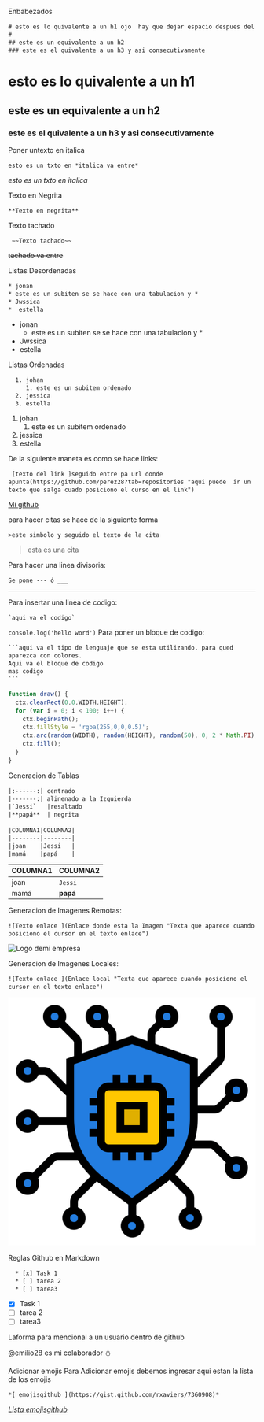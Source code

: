 Enbabezados

    # esto es lo quivalente a un h1 ojo  hay que dejar espacio despues del #
    ## este es un equivalente a un h2
    ### este es el quivalente a un h3 y asi consecutivamente

# esto es lo quivalente a un h1 
## este es un equivalente a un h2
### este es el quivalente a un h3 y asi consecutivamente

Poner untexto en italica

    esto es un txto en *italica va entre*

 *esto es un txto en italica*

Texto en Negrita

    **Texto en negrita** 

Texto tachado

     ~~Texto tachado~~ 

 ~~tachado va entre~~ 

Listas Desordenadas

    * jonan
    * este es un subiten se se hace con una tabulacion y *
    * Jwssica
    *  estella

* jonan
  * este es un subiten se se hace con una tabulacion y *
* Jwssica
*  estella
  
Listas Ordenadas

      1. johan
         1. este es un subitem ordenado
      2. jessica
      3. estella

1. johan
   1. este es un subitem ordenado
2. jessica
3. estella


De la siguiente maneta es como se hace links:

     [texto del link ]seguido entre pa url donde apunta(https://github.com/perez28?tab=repositories "aqui puede  ir un texto que salga cuado posiciono el curso en el link")
[Mi github](https://github.com/perez28?tab=repositories "este es un titulo que aparece al poner el cursor en el link ")


para hacer citas se hace de la siguiente forma

    >este simbolo y seguido el texto de la cita
>esta es una cita

Para hacer una linea divisoria:

    Se pone --- ó ___

---

Para insertar una linea de codigo:

    `aqui va el codigo`

`console.log('hello word')`
Para poner un  bloque de codigo:

    ```aqui va el tipo de lenguaje que se esta utilizando. para qued aparezca con colores.
    Aqui va el bloque de codigo
    mas codigo
    ```
```javascript
function draw() {
  ctx.clearRect(0,0,WIDTH,HEIGHT);
  for (var i = 0; i < 100; i++) {
    ctx.beginPath();
    ctx.fillStyle = 'rgba(255,0,0,0.5)';
    ctx.arc(random(WIDTH), random(HEIGHT), random(50), 0, 2 * Math.PI);
    ctx.fill();
  }
}
```
Generacion de Tablas
    
    |:------:| centrado
    |-------:| alinenado a la Izquierda
    |`Jessi`   |resaltado
    |**papá**  | negrita

    |COLUMNA1|COLUMNA2|
    |--------|--------|
    |joan    |Jessi   |
    |mamá    |papá    |

|COLUMNA1|COLUMNA2|
|--------|--------|
|joan    |`Jessi`   |
|mamá    |**papá**  |

Generacion de Imagenes Remotas:

    ![Texto enlace ](Enlace donde esta la Imagen "Texta que aparece cuando posiciono el cursor en el texto enlace")

![Logo demi empresa](https://labarta.es/wp-content/uploads/2019/11/vscode-450x450.png "CosasInWeb")

Generacion de Imagenes Locales:

    ![Texto enlace ](Enlace local "Texta que aparece cuando posiciono el cursor en el texto enlace")

![Seguridad](seguridad.svg "CosasInWeb")


Reglas Github en Markdown

      * [x] Task 1
      * [ ] tarea 2
      * [ ] tarea3

* [x] Task 1
* [ ] tarea 2
* [ ] tarea3

Laforma para mencional a un usuario dentro de github

@emilio28 es mi colaborador :snowman:

Adicionar emojis
Para Adicionar emojis debemos ingresar aqui estan la lista de los emojis

    *[ emojisgithub ](https://gist.github.com/rxaviers/7360908)*

*[Lista emojisgithub ](https://gist.github.com/rxaviers/7360908)*







